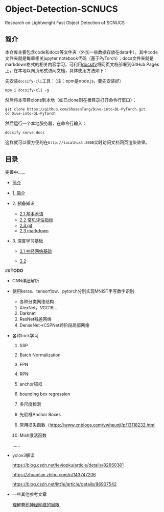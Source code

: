 # Object-Detection-SCNUCS
 Research on Lightweight  Fast Object Detection of SCNUCS

## 简介

本仓库主要包含code和docs等文件夹（外加一些数据存放在data中）。其中code文件夹就是每章相关jupyter notebook代码（基于PyTorch）；docs文件夹就是markdown格式的相关内容学习，可利用[docsify](https://docsify.js.org/#/zh-cn/)将网页文档部署到GitHub Pages上，在本地以网页形式访问文档，具体使用方法如下：

先安装`docsify-cli`工具：（注：npm是node.js，要先安装好）

``` shell
npm i docsify-cli -g
```

然后将本项目clone到本地（如已clone则在根目录打开命令行窗口）：

``` shell
git clone https://github.com/ShusenTang/Dive-into-DL-PyTorch.git
cd Dive-into-DL-PyTorch
```

然后运行一个本地服务器，在命令行输入：

``` shell
docsify serve docs
```

这样就可以很方便的在`http://localhost:3000`实时访问文档网页渲染效果。

## 目录

完善中……

* [简介]()


* [1. 简介]()


* 2\. 预备知识

  * [2.1 基本术语](Basic_tutorial/基本术语.md)
  * [2.2 常见评估指标](Basic_tutorial/常见评估指标.md)
  * [2.3 git](Basic_tutorial/git.md)
  * [2.3 markdown](Basic_tutorial/markdown基本语法.md)

* 3\. 深度学习基础

  * [3.1 神经网络基础](DL_basics/神经网络基础.md)

  * [3.2 ]()
  
    



##**TODO**

+ CNN详细解析

+ 使用keras、tensorflow、pytorch分别实现MNIST手写数字识别

  + 各种分类网络结构

  1. AlexNet，VGG16…
  2. Darknet
  3. ResNet残差网络
  4. DenseNet->CSPNet跨阶段局部网络

+ 各种trick学习

  1. SSP

  2. Batch Normalization

  3. FPN

  4. RPN

  5. anchor锚框

  6. bounding box regression

  7. 多尺度检测

  8. 先验框Anchor Boxes

  9. 常用损失函数（https://www.cnblogs.com/ywheunji/p/13118232.html

  10. Mish激活函数

     ……

+ yolov3解读

  https://blog.csdn.net/leviopku/article/details/82660381

  https://zhuanlan.zhihu.com/p/143747206

  https://blog.csdn.net/litt1e/article/details/88907542

+ 一些其他参考文章

  [理解卷积神经网络的局限](https://mp.weixin.qq.com/s?__biz=MzI5MDUyMDIxNA==&mid=2247493838&idx=1&sn=6280b66c21308c8253a6411ad58f7beb&chksm=ec1c0537db6b8c21d2edd2ad171a4f7e8e11460edb7cb46dfa3ac6851cfbda079e92e79dcae4&scene=158#rd)

  

